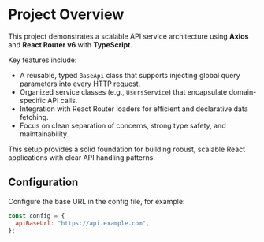 # Project Overview

This project demonstrates a scalable API service architecture using **Axios** and **React Router v6** with **TypeScript**.

Key features include:

- A reusable, typed `BaseApi` class that supports injecting global query parameters into every HTTP request.
- Organized service classes (e.g., `UsersService`) that encapsulate domain-specific API calls.
- Integration with React Router loaders for efficient and declarative data fetching.
- Focus on clean separation of concerns, strong type safety, and maintainability.

This setup provides a solid foundation for building robust, scalable React applications with clear API handling patterns.


## Configuration

Configure the base URL in the config file, for example:

```js
const config = {
  apiBaseUrl: "https://api.example.com",
};


